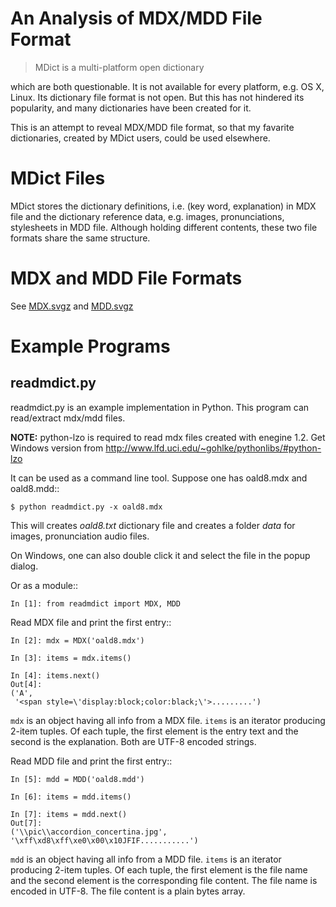 An Analysis of MDX/MDD File Format
==================================

> MDict is a multi-platform open dictionary

which are both questionable. It is not available for every platform, e.g. OS X, Linux. Its  dictionary file format is not open. But this has not hindered its popularity, and many dictionaries have been created for it.

This is an attempt to reveal MDX/MDD file format, so that my favarite dictionaries, created by MDict users, could be used elsewhere.


MDict Files
===========
MDict stores the dictionary definitions, i.e. (key word, explanation) in MDX file and the dictionary reference data, e.g. images, pronunciations, stylesheets in MDD file. Although holding different contents, these two file formats share the same structure.

MDX and MDD File Formats
===============
See [MDX.svgz](./MDX.svgz) and [MDD.svgz](./MDD.svgz)


Example Programs
================

readmdict.py
------------
readmdict.py is an example implementation in Python. This program can read/extract mdx/mdd files.

**NOTE:** python-lzo is required to read mdx files created with enegine 1.2. Get Windows version from http://www.lfd.uci.edu/~gohlke/pythonlibs/#python-lzo

It can be used as a command line tool. Suppose one has oald8.mdx and oald8.mdd::

    $ python readmdict.py -x oald8.mdx

This will creates *oald8.txt* dictionary file and creates a folder *data* for images, pronunciation audio files.

On Windows, one can also double click it and select the file in the popup dialog.

Or as a module::

    In [1]: from readmdict import MDX, MDD

Read MDX file and print the first entry::

    In [2]: mdx = MDX('oald8.mdx')

    In [3]: items = mdx.items()

    In [4]: items.next()
    Out[4]:
    ('A',
     '<span style=\'display:block;color:black;\'>.........')
``mdx`` is an object having all info from a MDX file. ``items`` is an iterator producing 2-item tuples.
Of each tuple, the first element is the entry text and the second is the explanation. Both are UTF-8 encoded strings.

Read MDD file and print the first entry::

    In [5]: mdd = MDD('oald8.mdd')

    In [6]: items = mdd.items()

    In [7]: items = mdd.next()
    Out[7]: 
    ('\\pic\\accordion_concertina.jpg',
    '\xff\xd8\xff\xe0\x00\x10JFIF...........')

``mdd`` is an object having all info from a MDD file. ``items`` is an iterator producing 2-item tuples. 
Of each tuple, the first element is the file name and the second element is the corresponding file content.
The file name is encoded in UTF-8. The file content is a plain bytes array.

